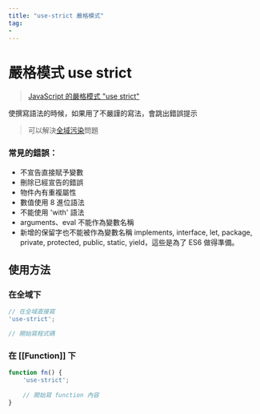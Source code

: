 ```yaml
---
title: "use-strict 嚴格模式"
tag: 
- 
---
```

# 嚴格模式 use strict
>[JavaScript 的嚴格模式 "use strict"](https://ithelp.ithome.com.tw/articles/10191736)

使撰寫語法的時候，如果用了不嚴謹的寫法，會跳出錯誤提示

> 可以解決[全域污染](全域污染.md)問題


### 常見的錯誤：
-   不宣告直接賦予變數
-   刪除已經宣告的錯誤
-   物件內有重複屬性
-   數值使用 8 進位語法
-   不能使用 'with' 語法
-   arguments、eval 不能作為變數名稱
-   新增的保留字也不能被作為變數名稱 implements, interface, let, package, private, protected, public, static, yield，這些是為了 ES6 做得準備。

## 使用方法
### 在全域下
```js
// 在全域直接寫
'use-strict';

// 開始寫程式碼
```

### 在 [[Function]] 下
```js
function fn() {
	'use-strict';
	
	// 開始寫 function 內容
}
```



